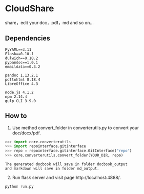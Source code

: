 # CloudShare
share，edit your doc，pdf，md and so on...

## Dependencies

    PyYAML==3.11
    Flask==0.10.1
    dulwich==0.10.2
    pypandoc==1.0.1
    emaildata==0.3.2

    pandoc 1.13.2.1
    pdftohtml 0.18.4
    LibreOffice 4.3

    node.js 4.1.2
    npm 2.14.4
    gulp CLI 3.9.0


## How to

1) Use method convert_folder in converterutils.py to convert your doc/docx/pdf.

``` python
>>> import core.converterutils
>>> import repointerface.gitinterface
>>> repo = repointerface.gitinterface.GitInterface("repo")
>>> core.converterutils.convert_folder(YOUR_DIR, repo)
```

    The generated docbook will save in folder docbook_output
    and markdown will save in folder md_output.

2) Run flask server and visit page http://localhost:4888/.

```
python run.py
```


